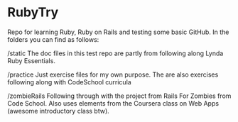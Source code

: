RubyTry
====

Repo for learning Ruby, Ruby on Rails and testing some basic GitHub.
In the folders you can find as follows:

/static 
The doc files in this test repo are partly from following along Lynda Ruby Essentials.

/practice
Just exercise files for my own purpose.
The are also exercises following along with CodeSchool curricula

/zombieRails
Following through with the project from Rails For Zombies from Code School.
Also uses elements from the Coursera class on Web Apps (awesome introductory class btw).

